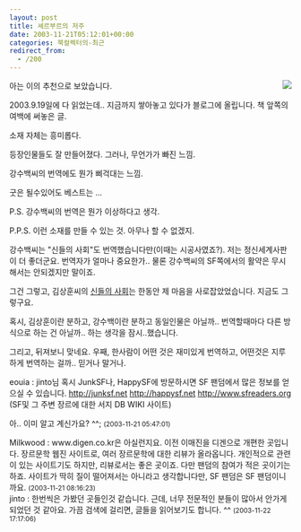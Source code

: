 ```yaml
---
layout: post
title: 셰르부르의 저주
date: 2003-11-21T05:12:01+00:00
categories: 북컬렉터의-최근
redirect_from:
  - /200
---
```


<a href="http://www.bandibook.com/search/subject_view.php?code=2321391" target="bb"><img src="http://www.bandibook.com/largeimage/2321391.jpg" align="right" ></a>아는 이의 추천으로 보았습니다.

2003.9.19일에 다 읽었는데.. 지금까지 쌓아놓고 있다가 블로그에 올립니다. 책 앞쪽의 여백에 써놓은 글.

> 

소재 자체는 흥미롭다.

등장인물들도 잘 만들어졌다. 그러나, 무언가가 빠진 느낌.

강수백씨의 번역에도 뭔가 삐걱대는 느낌.

굿은 될수있어도 베스트는 ...

P.S. 강수백씨의 번역은 뭔가 이상하다고 생각.

P.P.S. 이런 소재를 만들 수 있는 것. 아무나 할 수 없겠지.

강수백씨는 "신들의 사회"도 번역했습니다만(이때는 시공사였죠?). 저는 정신세계사판이 더 좋더군요. 번역자가 얼마나 중요한가.. 물론 강수백씨의 SF쪽에서의 활약은 무시해서는 안되겠지만 말이죠.

그건 그렇고, 김상훈씨의 <a href="/8" target="bb">신들의 사회</a>는 한동안 제 마음을 사로잡았었습니다. 지금도 그렇구요.

혹시, 김상훈이란 분하고, 강수백이란 분하고 동일인물은 아닐까.. 번역할때마다 다른 방식으로 하는 건 아닐까.. 하는 생각을 잠시..했습니다.

그리고, 뒤져보니 맞네요. 우째, 한사람이 어떤 것은 재미있게 번역하고, 어떤것은 지루하게 번역하는 걸까.. 믿거나 말거나.
<div id=comments>
<div class=comment>
<!--- cmt:438 --->
<!--- mail: --->
<!--- parent:0 --->
eouia : 
jinto님 혹시 JunkSF나, HappySF에 방문하시면 SF 팬덤에서 많은 정보를 얻으실 수 있습니다.
<a href="http://junksf.net">http://junksf.net</a>
<a href="http://happysf.net">http://happysf.net</a>
<a href="http://www.sfreaders.org">http://www.sfreaders.org</a> (SF및 그 주변 장르에 대한 서지 DB WIKI 사이트)

아.. 이미 알고 계신가요? ^^;
 <small>(2003-11-21 05:47:01)</small>
</div>
<div class=comment>
<!--- cmt:439 --->
<!--- mail: --->
<!--- parent:0 --->
Milkwood : 
www.digen.co.kr은 아실런지요. 
 이전 이매진을 디겐으로 개편한 곳입니다. 장르문학 웹진 사이트로, 여러 장르문학에 대한 리뷰가 올라옵니다. 개인적으로 관련이 있는 사이트기도 하지만, 리뷰로서는 좋은 곳이죠.  다만 팬덤의 참여가 적은 곳이기는 하죠. 사이트가 딱히 질이 떨어져서는 아니라고 생각합니다만, SF 팬덤은 SF 팬덤이니까요.
 <small>(2003-11-21 08:16:23)</small>
</div>
<div class=comment>
<!--- cmt:440 --->
<!--- mail: --->
<!--- parent:0 --->
jinto : 
한번씩은 가봤던 곳들인것 같습니다. 근데, 너무 전문적인 분들이 많아서 안가게되었던 것 같아요. 
가끔 검색에 걸리면, 글들을 읽어보기도 합니다. ^^
 <small>(2003-11-22 17:17:06)</small>
</div>
</div>

